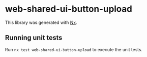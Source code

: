 # web-shared-ui-button-upload

This library was generated with [Nx](https://nx.dev).

## Running unit tests

Run `nx test web-shared-ui-button-upload` to execute the unit tests.
